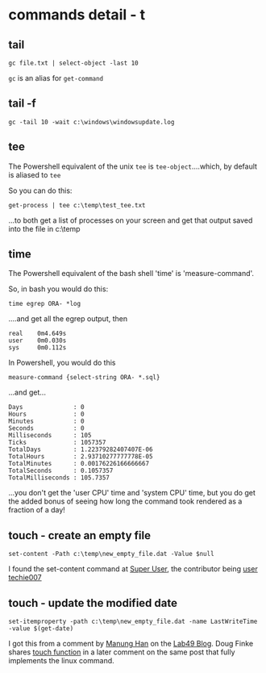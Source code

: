 # commands detail - t

## tail

````
gc file.txt | select-object -last 10
````

`gc` is an alias for `get-command`

## tail -f

````
gc -tail 10 -wait c:\windows\windowsupdate.log 
````

## tee

The Powershell equivalent of the unix `tee` is `tee-object`....which, by default is aliased to `tee`

So you can do this:

````
get-process | tee c:\temp\test_tee.txt
````

...to both get a list of processes on your screen and get that output saved into the file in c:\temp


## time

The Powershell equivalent of the bash shell 'time' is 'measure-command'.

So, in bash you would do this:

````
time egrep ORA- *log
````

....and get all the egrep output, then

````
real    0m4.649s
user    0m0.030s
sys     0m0.112s

````

In Powershell, you would do this

````
measure-command {select-string ORA- *.sql}

````

...and get...

````
Days              : 0
Hours             : 0
Minutes           : 0
Seconds           : 0
Milliseconds      : 105
Ticks             : 1057357
TotalDays         : 1.22379282407407E-06
TotalHours        : 2.93710277777778E-05
TotalMinutes      : 0.00176226166666667
TotalSeconds      : 0.1057357
TotalMilliseconds : 105.7357

````

...you don't get the 'user CPU' time and 'system CPU' time, but you do get the added bonus of seeing how long the command took rendered as a fraction of a day!



## touch - create an empty file

````
set-content -Path c:\temp\new_empty_file.dat -Value $null
````

I found the set-content command at <a href="http://superuser.com/questions/502374/equivalent-of-linux-touch-to-create-an-empty-file-with-powershell">Super User</a>, the contributor being <a href="http://superuser.com/users/23133/techie007">user techie007</a>

## touch - update the modified date

````
set-itemproperty -path c:\temp\new_empty_file.dat -name LastWriteTime -value $(get-date)
````
I got this from a comment by <a href="https://twitter.com/manung">Manung Han</a> on the <a href="http://blog.lab49.com/archives/249#comment-1076">Lab49 Blog</a>. Doug Finke shares <a href="http://blog.lab49.com/archives/249">touch function</a> in a later comment on the same post that fully implements the linux command.

